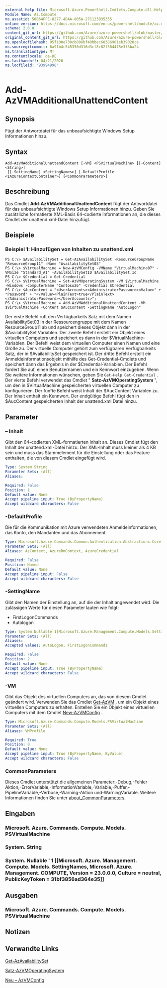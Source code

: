 ```yaml
---
external help file: Microsoft.Azure.PowerShell.Cmdlets.Compute.dll-Help.xml
Module Name: Az.Compute
ms.assetid: 50B64FFE-8277-4DAA-805A-271123B35355
online version: https://docs.microsoft.com/en-us/powershell/module/az.compute/add-azvmadditionalunattendcontent
schema: 2.0.0
content_git_url: https://github.com/Azure/azure-powershell/blob/master/src/Compute/Compute/help/Add-AzVMAdditionalUnattendContent.md
original_content_git_url: https://github.com/Azure/azure-powershell/blob/master/src/Compute/Compute/help/Add-AzVMAdditionalUnattendContent.md
ms.openlocfilehash: 05f100e730cb808bf40bbec60386901eb39020ce
ms.sourcegitcommit: 6a91b4c545350d316d3cf8c62f384478e3f3ba24
ms.translationtype: MT
ms.contentlocale: de-DE
ms.lasthandoff: 04/21/2020
ms.locfileid: "93994998"
---
```

# Add-AzVMAdditionalUnattendContent

## Synopsis
Fügt der Antwortdatei für das unbeaufsichtigte Windows Setup Informationen hinzu.

## Syntax

```
Add-AzVMAdditionalUnattendContent [-VM] <PSVirtualMachine> [[-Content] <String>]
 [[-SettingName] <SettingNames>] [-DefaultProfile <IAzureContextContainer>] [<CommonParameters>]
```

## Beschreibung
Das Cmdlet **Add-AzVMAdditionalUnattendContent** fügt der Antwortdatei für das unbeaufsichtigte Windows Setup Informationen hinzu.
Geben Sie zusätzliche formatierte XML-Basis 64-codierte Informationen an, die dieses Cmdlet der unattend.xml-Datei hinzufügt.

## Beispiele

### Beispiel 1: Hinzufügen von Inhalten zu unattend.xml
```
PS C:\> $AvailabilitySet = Get-AzAvailabilitySet -ResourceGroupName "ResourceGroup11" -Name "AvailabilitySet03"
PS C:\> $VirtualMachine = New-AzVMConfig -VMName "VirtualMachine07" -VMSize "Standard_A1" -AvailabilitySetID $AvailabilitySet.Id 
PS C:\> $Credential = Get-Credential
PS C:\> $VirtualMachine = Set-AzVMOperatingSystem -VM $VirtualMachine  -Windows -ComputerName "Contoso26" -Credential $Credential
PS C:\> $AucContent = "<UserAccounts><AdministratorPassword><Value>" + "Password" + "</Value><PlainText>true</PlainText></AdministratorPassword></UserAccounts>";
PS C:\> $VirtualMachine = Add-AzVMAdditionalUnattendContent -VM $VirtualMachine -Content $AucContent -SettingName "AutoLogon"
```

Der erste Befehl ruft den Verfügbarkeits Satz mit dem Namen AvailabilitySet03 in der Ressourcengruppe mit dem Namen ResourceGroup11 ab und speichert dieses Objekt dann in der $AvailabilitySet Variablen.
Der zweite Befehl erstellt ein Objekt eines virtuellen Computers und speichert es dann in der $VirtualMachine-Variablen.
Der Befehl weist dem virtuellen Computer einen Namen und eine Größe zu.
Der virtuelle Computer gehört zum verfügbaren Verfügbarkeits Satz, der in $AvailabilitySet gespeichert ist.
Der dritte Befehl erstellt ein Anmeldeinformationsobjekt mithilfe des Get-Credential-Cmdlets und speichert dann das Ergebnis in der $Credential-Variablen.
Der Befehl fordert Sie auf, einen Benutzernamen und ein Kennwort einzugeben.
Wenn Sie weitere Informationen wünschen, geben Sie `Get-Help Get-Credential` .
Der vierte Befehl verwendet das Cmdlet " **Satz-AzVMOperatingSystem** ", um den in $VirtualMachine gespeicherten virtuellen Computer zu konfigurieren.
Der fünfte Befehl weist Inhalt der $AucContent Variablen zu.
Der Inhalt enthält ein Kennwort.
Der endgültige Befehl fügt den in $AucContent gespeicherten Inhalt der unattend.xml Datei hinzu.

## Parameter

### – Inhalt
Gibt den 64-codierten XML-formatierten Inhalt an.
Dieses Cmdlet fügt den Inhalt der unattend.xml-Datei hinzu.
Der XML-Inhalt muss kleiner als 4 KB sein und muss das Stammelement für die Einstellung oder das Feature enthalten, die von diesem Cmdlet eingefügt wird.

```yaml
Type: System.String
Parameter Sets: (All)
Aliases:

Required: False
Position: 1
Default value: None
Accept pipeline input: True (ByPropertyName)
Accept wildcard characters: False
```

### -DefaultProfile
Die für die Kommunikation mit Azure verwendeten Anmeldeinformationen, das Konto, den Mandanten und das Abonnement.

```yaml
Type: Microsoft.Azure.Commands.Common.Authentication.Abstractions.Core.IAzureContextContainer
Parameter Sets: (All)
Aliases: AzContext, AzureRmContext, AzureCredential

Required: False
Position: Named
Default value: None
Accept pipeline input: False
Accept wildcard characters: False
```

### -SettingName
Gibt den Namen der Einstellung an, auf die der Inhalt angewendet wird.
Die zulässigen Werte für diesen Parameter lauten wie folgt:
- FirstLogonCommands
- Autologon

```yaml
Type: System.Nullable`1[Microsoft.Azure.Management.Compute.Models.SettingNames]
Parameter Sets: (All)
Aliases:
Accepted values: AutoLogon, FirstLogonCommands

Required: False
Position: 2
Default value: None
Accept pipeline input: True (ByPropertyName)
Accept wildcard characters: False
```

### -VM
Gibt das Objekt des virtuellen Computers an, das von diesem Cmdlet geändert wird.
Verwenden Sie das Cmdlet [Get-AzVM](./Get-AzVM.md) , um ein Objekt eines virtuellen Computers zu erhalten.
Erstellen Sie ein Objekt eines virtuellen Computers mit dem Cmdlet [New-AzVMConfig](./New-AzVMConfig.md) .

```yaml
Type: Microsoft.Azure.Commands.Compute.Models.PSVirtualMachine
Parameter Sets: (All)
Aliases: VMProfile

Required: True
Position: 0
Default value: None
Accept pipeline input: True (ByPropertyName, ByValue)
Accept wildcard characters: False
```

### CommonParameters
Dieses Cmdlet unterstützt die allgemeinen Parameter:-Debug,-Fehler Aktion,-ErrorVariable,-InformationVariable,-Variable,-Puffer,-PipelineVariable,-Verbose,-Warning-Aktion und-WarningVariable. Weitere Informationen finden Sie unter [about_CommonParameters](http://go.microsoft.com/fwlink/?LinkID=113216).

## Eingaben

### Microsoft. Azure. Commands. Compute. Models. PSVirtualMachine

### System. String

### System. Nullable ' 1 [[Microsoft. Azure. Management. Compute. Models. SettingNames, Microsoft. Azure. Management. COMPUTE, Version = 23.0.0.0, Culture = neutral, PublicKeyToken = 31bf3856ad364e35]]

## Ausgaben

### Microsoft. Azure. Commands. Compute. Models. PSVirtualMachine

## Notizen

## Verwandte Links

[Get-AzAvailabilitySet](./Get-AzAvailabilitySet.md)

[Satz-AzVMOperatingSystem](./Set-AzVMOperatingSystem.md)

[Neu – AzVMConfig](./New-AzVMConfig.md)
